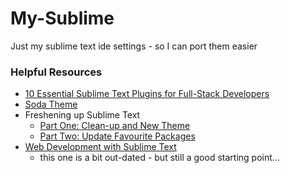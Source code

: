 My-Sublime
==========

Just my sublime text ide settings - so I can port them easier



### Helpful Resources
* [10 Essential Sublime Text Plugins for Full-Stack Developers](http://www.sitepoint.com/10-essential-sublime-text-plugins-full-stack-developer/)
* [Soda Theme](https://github.com/buymeasoda/soda-theme)
* Freshening up Sublime Text
  * [Part One: Clean-up and New Theme](http://toomanyideas.net/2014/freshening-up-sublime-text.html)
  * [Part Two: Update Favourite Packages](http://toomanyideas.net/2014/freshening-up-sublime-text-part-two.html)
* [Web Development with Sublime Text](http://www.paulund.co.uk/web-development-with-sublime-text-2)
  * this one is a bit out-dated - but still a good starting point...
